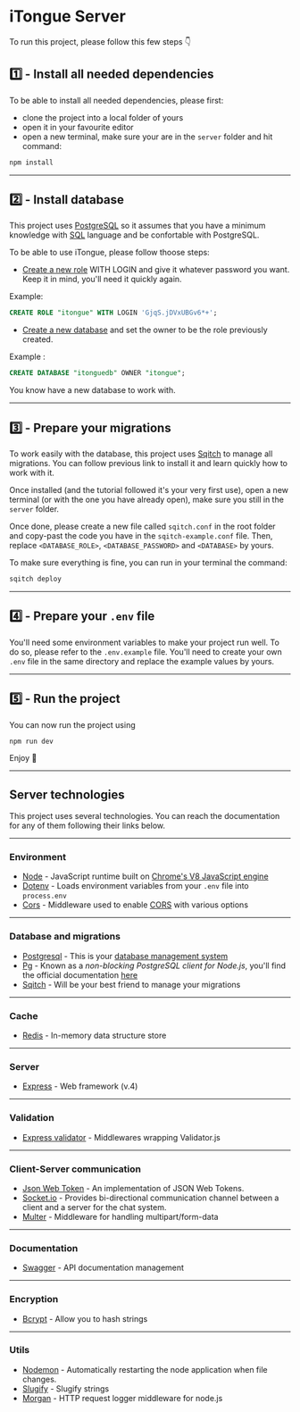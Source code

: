# iTongue Server

To run this project, please follow this few steps 👇

## 1️⃣ - Install all needed dependencies

To be able to install all needed dependencies, please first:

- clone the project into a local folder of yours
- open it in your favourite editor
- open a new terminal, make sure your are in the `server` folder and hit command:

```bash
npm install
```

---

## 2️⃣ - Install database

This project uses [PostgreSQL](https://www.postgresql.org/) so it assumes that you have a minimum knowledge with [SQL](https://sql.sh/) language and be confortable with PostgreSQL.

To be able to use iTongue, please follow thoose steps:

- [Create a new role](https://www.postgresql.org/docs/12/sql-createrole.html) WITH LOGIN and give it whatever password you want. Keep it in mind, you'll need it quickly again.

Example:

```SQL
CREATE ROLE "itongue" WITH LOGIN 'GjqS.jDVxUBGv6*+';
```

- [Create a new database](https://www.postgresql.org/docs/12/sql-createdatabase.html) and set the owner to be the role previously created.

Example :

```SQL
CREATE DATABASE "itonguedb" OWNER "itongue";
```

You know have a new database to work with.

---

## 3️⃣ - Prepare your migrations

To work easily with the database, this project uses [Sqitch](https://sqitch.org/) to manage all migrations. You can follow previous link to install it and learn quickly how to work with it.

Once installed (and the tutorial followed it's your very first use), open a new terminal (or with the one you have already open), make sure you still in the `server` folder.

Once done, please create a new file called `sqitch.conf` in the root folder and copy-past the code you have in the `sqitch-example.conf` file. Then, replace `<DATABASE_ROLE>`, `<DATABASE_PASSWORD>` and `<DATABASE>` by yours.

To make sure everything is fine, you can run in your terminal the command:

```bash
sqitch deploy
```

---

## 4️⃣ - Prepare your `.env` file

You'll need some environment variables to make your project run well. To do so, please refer to the `.env.example` file. You'll need to create your own `.env` file in the same directory and replace the example values by yours.

---

## 5️⃣ - Run the project

You can now run the project using

```bash
npm run dev
```

Enjoy 🚀

---

## Server technologies

This project uses several technologies. You can reach the documentation for any of them following their links below.

---

### Environment

- [Node](https://nodejs.org/en/) - JavaScript runtime built on [Chrome's V8 JavaScript engine](https://v8.dev/)
- [Dotenv](https://www.npmjs.com/package/dotenv) - Loads environment variables from your `.env` file into `process.env`
- [Cors](http://expressjs.com/en/resources/middleware/cors.html) - Middleware used to enable [CORS](https://en.wikipedia.org/wiki/Cross-origin_resource_sharing) with various options

---

### Database and migrations

- [Postgresql](https://www.postgresql.org/) - This is your [database management system](https://en.wikipedia.org/wiki/Database#Database_management_system)
- [Pg](https://www.npmjs.com/package/pg) - Known as a _non-blocking PostgreSQL client for Node.js_, you'll find the official documentation [here](https://node-postgres.com/)
- [Sqitch](https://sqitch.org/) - Will be your best friend to manage your migrations

---

### Cache

- [Redis](https://redis.io/) - In-memory data structure store

---

### Server

- [Express](https://expressjs.com/) - Web framework (v.4)

---

### Validation

- [Express validator](https://express-validator.github.io/docs/) - Middlewares wrapping Validator.js

---

### Client-Server communication

- [Json Web Token](https://www.npmjs.com/package/jsonwebtoken) - An implementation of JSON Web Tokens.
- [Socket.io](https://socket.io/) - Provides bi-directional communication channel between a client and a server for the chat system.
- [Multer](https://www.npmjs.com/package/multer) - Middleware for handling multipart/form-data

---

### Documentation

- [Swagger](https://swagger.io/) - API documentation management

---

### Encryption

- [Bcrypt](https://www.npmjs.com/package/bcrypt) - Allow you to hash strings

---

### Utils

- [Nodemon](https://www.npmjs.com/package/nodemon) - Automatically restarting the node application when file changes.
- [Slugify](https://www.npmjs.com/package/slugify) - Slugify strings
- [Morgan](https://www.npmjs.com/package/morgan) - HTTP request logger middleware for node.js
